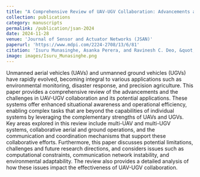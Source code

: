 ```yaml
---
title: "A Comprehensive Review of UAV-UGV Collaboration: Advancements and Challenges"
collection: publications
category: manuscripts
permalink: /publication/jsan-2024
date: 2024-11-28
venue: 'Journal of Sensor and Actuator Networks (JSAN)'
paperurl: 'https://www.mdpi.com/2224-2708/13/6/81'
citation: 'Isuru Munasinghe, Asanka Perera, and Ravinesh C. Deo, &quot;A Comprehensive Review of UAV-UGV Collaboration: Advancements and Challenges&quot, Journal of Sensor and Actuator Networks, vol. 13, no. 6, p. 81, 2024. https://doi.org/10.3390/jsan13060081'
image: images/Isuru_Munasinghe.png
---
```

Unmanned aerial vehicles (UAVs) and unmanned ground vehicles (UGVs) have rapidly evolved, becoming integral to various applications such as environmental monitoring, disaster response, and precision agriculture. This paper provides a comprehensive review of the advancements and the challenges in UAV-UGV collaboration and its potential applications. These systems offer enhanced situational awareness and operational efficiency, enabling complex tasks that are beyond the capabilities of individual systems by leveraging the complementary strengths of UAVs and UGVs. Key areas explored in this review include multi-UAV and multi-UGV systems, collaborative aerial and ground operations, and the communication and coordination mechanisms that support these collaborative efforts. Furthermore, this paper discusses potential limitations, challenges and future research directions, and considers issues such as computational constraints, communication network instability, and environmental adaptability. The review also provides a detailed analysis of how these issues impact the effectiveness of UAV-UGV collaboration.
